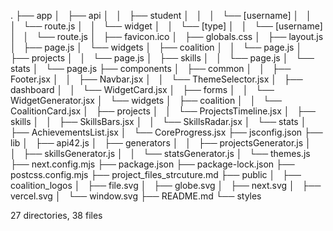 .
├── app
│   ├── api
│   │   ├── student
│   │   │   └── [username]
│   │   │       └── route.js
│   │   └── widget
│   │       └── [type]
│   │           └── [username]
│   │               └── route.js
│   ├── favicon.ico
│   ├── globals.css
│   ├── layout.js
│   ├── page.js
│   └── widgets
│       ├── coalition
│       │   └── page.js
│       ├── projects
│       │   └── page.js
│       ├── skills
│       │   └── page.js
│       └── stats
│           └── page.js
├── components
│   ├── common
│   │   ├── Footer.jsx
│   │   ├── Navbar.jsx
│   │   └── ThemeSelector.jsx
│   ├── dashboard
│   │   └── WidgetCard.jsx
│   ├── forms
│   │   └── WidgetGenerator.jsx
│   └── widgets
│       ├── coalition
│       │   └── CoalitionCard.jsx
│       ├── projects
│       │   └── ProjectsTimeline.jsx
│       ├── skills
│       │   ├── SkillsBars.jsx
│       │   └── SkillsRadar.jsx
│       └── stats
│           ├── AchievementsList.jsx
│           └── CoreProgress.jsx
├── jsconfig.json
├── lib
│   ├── api42.js
│   ├── generators
│   │   ├── projectsGenerator.js
│   │   ├── skillsGenerator.js
│   │   └── statsGenerator.js
│   └── themes.js
├── next.config.mjs
├── package.json
├── package-lock.json
├── postcss.config.mjs
├── project_files_strcuture.md
├── public
│   ├── coalition_logos
│   ├── file.svg
│   ├── globe.svg
│   ├── next.svg
│   ├── vercel.svg
│   └── window.svg
├── README.md
└── styles

27 directories, 38 files

